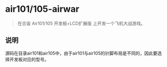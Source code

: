 # air101/105-airwar

> 在合宙 Air101/105 开发板+LCD扩展版 上开发一个飞机大战游戏。

## 说明

源码在目录air101和air105中，由于air101与air105的针脚布局是不同的，因此要选择开发板对应的型号。

